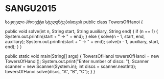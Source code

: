 # SANGU2015
საცდელი პროექტი სტუდენტებისთვის
public class TowersOfHanoi {

   public void solve(int n, String start, String auxiliary, String end) {
       if (n == 1) {
           System.out.println(start + " -> " + end);
       } else {
           solve(n - 1, start, end, auxiliary);
           System.out.println(start + " -> " + end);
           solve(n - 1, auxiliary, start, end);
       }
   }

   public static void main(String[] args) {
       TowersOfHanoi towersOfHanoi = new TowersOfHanoi();
       System.out.print("Enter number of discs: ");
       Scanner scanner = new Scanner(System.in);
       int discs = scanner.nextInt();
       towersOfHanoi.solve(discs, "A", "B", "C");
   }
}

